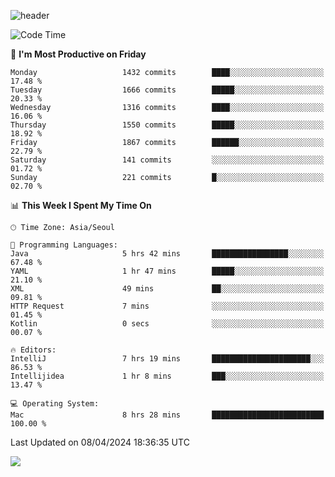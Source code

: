 ![header](https://capsule-render.vercel.app/api?type=Egg&color=timeAuto&height=300&section=header&text=PoPo&fontSize=90&animation=fadeIn)

  <!--START_SECTION:waka-->
![Code Time](http://img.shields.io/badge/Code%20Time-1%2C555%20hrs%2025%20mins-blue)

📅 **I'm Most Productive on Friday** 

```text
Monday                   1432 commits        ████░░░░░░░░░░░░░░░░░░░░░   17.48 % 
Tuesday                  1666 commits        █████░░░░░░░░░░░░░░░░░░░░   20.33 % 
Wednesday                1316 commits        ████░░░░░░░░░░░░░░░░░░░░░   16.06 % 
Thursday                 1550 commits        █████░░░░░░░░░░░░░░░░░░░░   18.92 % 
Friday                   1867 commits        ██████░░░░░░░░░░░░░░░░░░░   22.79 % 
Saturday                 141 commits         ░░░░░░░░░░░░░░░░░░░░░░░░░   01.72 % 
Sunday                   221 commits         █░░░░░░░░░░░░░░░░░░░░░░░░   02.70 % 
```


📊 **This Week I Spent My Time On** 

```text
🕑︎ Time Zone: Asia/Seoul

💬 Programming Languages: 
Java                     5 hrs 42 mins       █████████████████░░░░░░░░   67.48 % 
YAML                     1 hr 47 mins        █████░░░░░░░░░░░░░░░░░░░░   21.10 % 
XML                      49 mins             ██░░░░░░░░░░░░░░░░░░░░░░░   09.81 % 
HTTP Request             7 mins              ░░░░░░░░░░░░░░░░░░░░░░░░░   01.45 % 
Kotlin                   0 secs              ░░░░░░░░░░░░░░░░░░░░░░░░░   00.07 % 

🔥 Editors: 
IntelliJ                 7 hrs 19 mins       ██████████████████████░░░   86.53 % 
Intellijidea             1 hr 8 mins         ███░░░░░░░░░░░░░░░░░░░░░░   13.47 % 

💻 Operating System: 
Mac                      8 hrs 28 mins       █████████████████████████   100.00 % 
```


 Last Updated on 08/04/2024 18:36:35 UTC
<!--END_SECTION:waka-->



<img src="https://capsule-render.vercel.app/api?type=Egg&color=timeAuto&height=300&section=footer&text=PoPo&fontSize=90&animation=fadeIn&reversal=true" />
